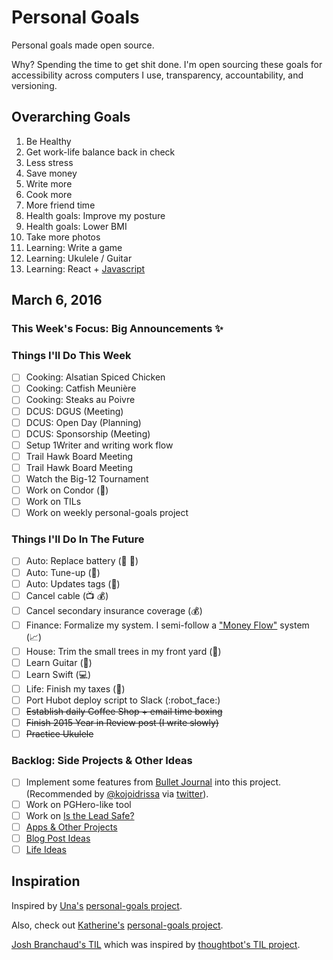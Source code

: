
# Personal Goals

Personal goals made open source.

Why? Spending the time to get shit done. I'm open sourcing these goals for accessibility across computers I use, transparency, accountability, and versioning.

## Overarching Goals

1. Be Healthy
1. Get work-life balance back in check
1. Less stress
1. Save money
1. Write more
1. Cook more
1. More friend time
1. Health goals: Improve my posture
1. Health goals: Lower BMI
1. Take more photos
1. Learning: Write a game
1. Learning: Ukulele / Guitar
1. Learning: React + [Javascript](https://github.com/getify/You-Dont-Know-JS)

## March 6, 2016

### This Week's Focus: Big Announcements :sparkles:

### Things I'll Do This Week

- [ ] Cooking: Alsatian Spiced Chicken
- [ ] Cooking: Catfish Meunière
- [ ] Cooking: Steaks au Poivre
- [ ] DCUS: DGUS (Meeting)
- [ ] DCUS: Open Day (Planning)
- [ ] DCUS: Sponsorship (Meeting)
- [ ] Setup 1Writer and writing work flow
- [ ] Trail Hawk Board Meeting
- [ ] Trail Hawk Board Meeting
- [ ] Watch the Big-12 Tournament
- [ ] Work on Condor (:email:)
- [ ] Work on TILs
- [ ] Work on weekly personal-goals project

### Things I'll Do In The Future

- [ ] Auto: Replace battery (:car: :battery:)
- [ ] Auto: Tune-up (:battery:)
- [ ] Auto: Updates tags (:ticket:)
- [ ] Cancel cable (:tv: :moneybag:)
- [ ] Cancel secondary insurance coverage (:moneybag:)
- [ ] Finance: Formalize my system. I semi-follow a ["Money Flow"](http://www.nerdwallet.com/blog/advisorvoices/a-smart-system-to-track-your-money-flow/) system (:chart_with_upwards_trend:)
- [ ] House: Trim the small trees in my front yard (:house_with_garden:)
- [ ] Learn Guitar (:guitar:)
- [ ] Learn Swift (:computer:)
- [ ] Life: Finish my taxes (:money_with_wings:)
- [ ] Port Hubot deploy script to Slack (:robot_face:)
- [ ] ~~Establish daily Coffee Shop + email time boxing~~
- [ ] ~~Finish 2015 Year in Review post (I write slowly)~~
- [ ] ~~Practice Ukulele~~

### Backlog: Side Projects & Other Ideas

- [ ] Implement some features from [Bullet Journal](http://bulletjournal.com/get-started/) into this project. (Recommended by [@kojoidrissa](https://github.com/kojoidrissa) via [twitter](https://twitter.com/webology/status/701118226801889280)).
- [ ] Work on PGHero-like tool
- [ ] Work on [Is the Lead Safe?](http://www.istheleadsafe.com/)
- [ ] [Apps & Other Projects](ideas/app-ideas.md)
- [ ] [Blog Post Ideas](ideas/blog-ideas.md)
- [ ] [Life Ideas](ideas/life-ideas.md)

## Inspiration

Inspired by [Una's](https://github.com/una) [personal-goals project](https://github.com/una/personal-goals).

Also, check out [Katherine's](https://github.com/KatherineMichel) [personal-goals project](https://github.com/KatherineMichel/personal-goals).

[Josh Branchaud's TIL](https://github.com/jbranchaud/til) which was inspired by [thoughtbot's TIL project](https://github.com/thoughtbot/til).
